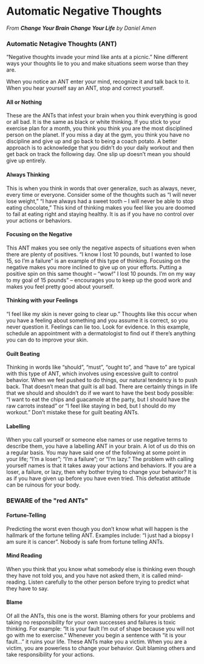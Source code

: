 # Automatic Negative Thoughts

*From **Change Your Brain Change Your Life** by Daniel Amen*

### Automatic Netagive Thoughts (ANT)

“Negative thoughts invade your mind like ants at a picnic.” Nine different ways
your thoughts lie to you and make situations seem worse than they are.

When you notice an ANT enter your mind, recognize it and talk back to it. When
you hear yourself say an ANT, stop and correct yourself.

#### All or Nothing
These are the ANTs that infest your brain when you think everything is good or all bad. It is the
same as black or white thinking. If you stick to your exercise plan for a month, you think you think
you are the most disciplined person on the planet. If you miss a day at the gym, you think you
have no discipline and give up and go back to being a coach potato. A better approach is to
acknowledge that you didn’t do your daily workout and then get back on track the following day.
One slip up doesn’t mean you should give up entirely.

#### Always Thinking
This is when you think in words that over generalize, such as always, never, every time or
everyone. Consider some of the thoughts such as “I will never lose weight,” “I have always had a
sweet tooth – I will never be able to stop eating chocolate,” This kind of thinking makes you feel
like you are doomed to fail at eating right and staying healthy. It is as if you have no control over
your actions or behaviors.

#### Focusing on the Negative
This ANT makes you see only the negative aspects of situations even when there are plenty of
positives. “I know I lost 10 pounds, but I wanted to lose 15, so I’m a failure” is an example of this
type of thinking. Focusing on the negative makes you more inclined to give up on your efforts.
Putting a positive spin on this same thought – “wow!” I lost 10 pounds. I’m on my way to my goal
of 15 pounds” – encourages you to keep up the good work and makes you feel pretty good about
yourself.

#### Thinking with your Feelings
“I feel like my skin is never going to clear up.” Thoughts like this occur when you have a feeling
about something and you assume it is correct, so you never question it. Feelings can lie too. Look
for evidence. In this example, schedule an appointment with a dermatologist to find out if there’s
anything you can do to improve your skin.

#### Guilt Beating
Thinking in words like “should”, “must”, “ought to”, and “have to” are typical with this type of
ANT, which involves using excessive guilt to control behavior. When we feel pushed to do things,
our natural tendency is to push back. That doesn’t mean that guilt is all bad. There are certainly
things in life that we should and shouldn’t do if we want to have the best body possible: “I want
to eat the chips and guacamole at the party, but I should have the raw carrots instead” or “I feel
like staying in bed, but I should do my workout.” Don’t mistake these for guilt beating ANTs.

#### Labelling
When you call yourself or someone else names or use negative terms to describe them, you have
a labelling ANT in your brain. A lot of us do this on a regular basis. You may have said one of the
following at some point in your life; “I’m a loser”; “I’m a failure”; or “I’m lazy.” The problem with
calling yourself names is that it takes away your actions and behaviors. If you are a loser, a failure,
or lazy, then why bother trying to change your behavior? It is as if you have given up before you
have even tried. This defeatist attitude can be ruinous for your body.

### BEWARE of the "red ANTs"

#### Fortune-Telling
Predicting the worst even though you don’t know what will happen is the hallmark of the fortune
telling ANT. Examples include: “I just had a biopsy I am sure it is cancer”. Nobody is safe from
fortune telling ANTs.

#### Mind Reading
When you think that you know what somebody else is thinking even though they have not told
you, and you have not asked them, it is called mind-reading. Listen carefully to the other person
before trying to predict what they have to say.

#### Blame
Of all the ANTs, this one is the worst. Blaming others for your problems and taking no
responsibility for your own successes and failures is toxic thinking. For example: “It is your fault
I’m out of shape because you will not go with me to exercise.” Whenever you begin a sentence
with “it is your fault...” it ruins your life. These ANTs make you a victim. When you are a victim,
you are powerless to change your behavior. Quit blaming others and take responsibility for your
actions.
